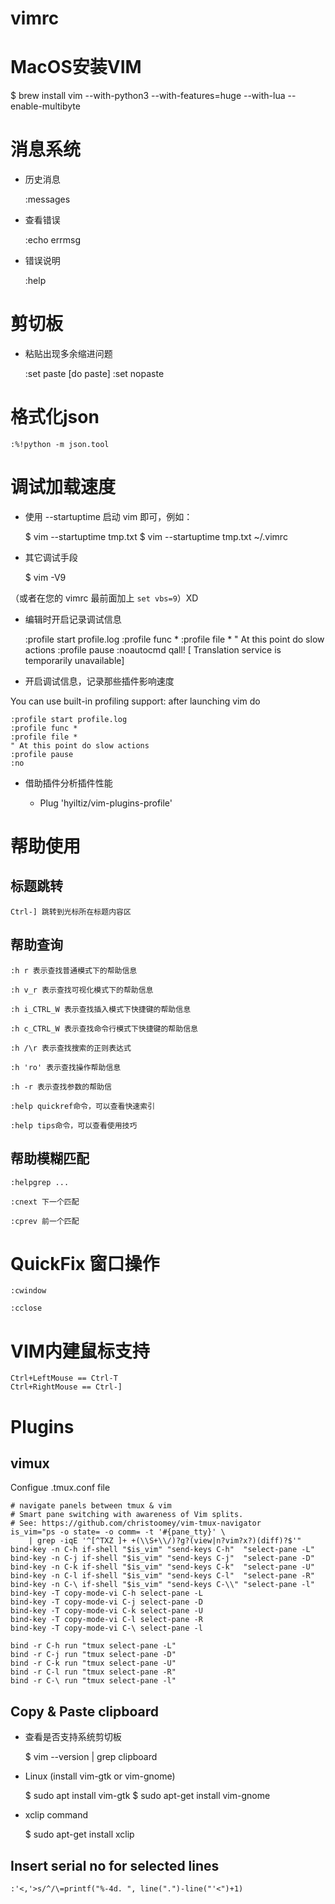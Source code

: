 vimrc
=====

# MacOS安装VIM

 $ brew install vim --with-python3 --with-features=huge --with-lua --enable-multibyte

# 消息系统

* 历史消息

    :messages

* 查看错误

    :echo errmsg

* 错误说明

    :help <error no>


# 剪切板

* 粘贴出现多余缩进问题

    :set paste
    [do paste]
    :set nopaste


# 格式化json

    :%!python -m json.tool


# 调试加载速度

* 使用 --startuptime 启动 vim 即可，例如：

    $ vim --startuptime tmp.txt
    $ vim --startuptime tmp.txt ~/.vimrc


* 其它调试手段

    $ vim -V9

（或者在您的 vimrc 最前面加上 `set vbs=9`）XD


* 编辑时开启记录调试信息

    :profile start profile.log
    :profile func *
    :profile file *
    " At this point do slow actions
    :profile pause
    :noautocmd qall! [ Translation service is temporarily unavailable]


* 开启调试信息，记录那些插件影响速度

You can use built-in profiling support: after launching vim do

    :profile start profile.log
    :profile func *
    :profile file *
    " At this point do slow actions
    :profile pause
    :no


* 借助插件分析插件性能

   - Plug 'hyiltiz/vim-plugins-profile'


# 帮助使用

## 标题跳转

    Ctrl-] 跳转到光标所在标题内容区

## 帮助查询

    :h r 表示查找普通模式下的帮助信息

    :h v_r 表示查找可视化模式下的帮助信息

    :h i_CTRL_W 表示查找插入模式下快捷键的帮助信息

    :h c_CTRL_W 表示查找命令行模式下快捷键的帮助信息

    :h /\r 表示查找搜索的正则表达式

    :h 'ro' 表示查找操作帮助信息

    :h -r 表示查找参数的帮助信

    :help quickref命令，可以查看快速索引

    :help tips命令，可以查看使用技巧

## 帮助模糊匹配

    :helpgrep ...

    :cnext 下一个匹配

    :cprev 前一个匹配

# QuickFix 窗口操作

    :cwindow

    :cclose

# VIM内建鼠标支持

    Ctrl+LeftMouse == Ctrl-T
    Ctrl+RightMouse == Ctrl-]


# Plugins

## vimux

Configue .tmux.conf file

    # navigate panels between tmux & vim
    # Smart pane switching with awareness of Vim splits.
    # See: https://github.com/christoomey/vim-tmux-navigator
    is_vim="ps -o state= -o comm= -t '#{pane_tty}' \
        | grep -iqE '^[^TXZ ]+ +(\\S+\\/)?g?(view|n?vim?x?)(diff)?$'"
    bind-key -n C-h if-shell "$is_vim" "send-keys C-h"  "select-pane -L"
    bind-key -n C-j if-shell "$is_vim" "send-keys C-j"  "select-pane -D"
    bind-key -n C-k if-shell "$is_vim" "send-keys C-k"  "select-pane -U"
    bind-key -n C-l if-shell "$is_vim" "send-keys C-l"  "select-pane -R"
    bind-key -n C-\ if-shell "$is_vim" "send-keys C-\\" "select-pane -l"
    bind-key -T copy-mode-vi C-h select-pane -L
    bind-key -T copy-mode-vi C-j select-pane -D
    bind-key -T copy-mode-vi C-k select-pane -U
    bind-key -T copy-mode-vi C-l select-pane -R
    bind-key -T copy-mode-vi C-\ select-pane -l

    bind -r C-h run "tmux select-pane -L"
    bind -r C-j run "tmux select-pane -D"
    bind -r C-k run "tmux select-pane -U"
    bind -r C-l run "tmux select-pane -R"
    bind -r C-\ run "tmux select-pane -l"


## Copy & Paste clipboard

* 查看是否支持系统剪切板

    $ vim --version | grep clipboard

* Linux (install vim-gtk or vim-gnome)

    $ sudo apt install vim-gtk
    $ sudo apt-get install vim-gnome

* xclip command

    $ sudo apt-get install xclip


## Insert serial no for selected lines

    :'<,'>s/^/\=printf("%-4d. ", line(".")-line("'<")+1)
